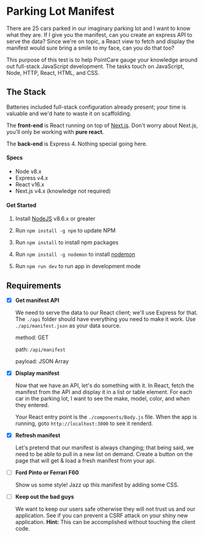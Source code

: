# Parking Lot Manifest

There are 25 cars parked in our imaginary parking lot and I want to know what they are. If I give you the manifest, can you create an express API to serve the data? Since we're on topic, a React view to fetch and display the manifest would sure bring a smile to my face, can you do that too?

This purpose of this test is to help PointCare gauge your knowledge around out full-stack JavaScript development. The tasks touch on JavaScript, Node, HTTP, React, HTML, and CSS.

## The Stack

Batteries included full-stack configuration already present; your time is valuable and we'd hate to waste it on scaffolding.

The **front-end** is React running on top of [Next.js](https://github.com/zeit/next.js/). Don't worry about Next.js, you'll only be working with **pure react**.

The **back-end** is Express 4. Nothing special going here.

#### Specs

- Node v8.x
- Express v4.x
- React v16.x
- Next.js v4.x (knowledge not required)

#### Get Started

1. Install [NodeJS](https://nodejs.org) v8.6.x or greater

2. Run `npm install -g npm` to update NPM

3. Run `npm install` to install npm packages

4. Run `npm install -g nodemon` to install [nodemon](https://nodemon.io/)

5. Run `npm run dev` to run app in development mode

## Requirements

- [x] **Get manifest API**

  We need to serve the data to our React client; we'll use Express for that. The `./api` folder should have everything you need to make it work. Use `./api/manifest.json` as your data source.

  method: GET

  path: `/api/manifest`

  payload: JSON Array

- [x] **Display manifest**

  Now that we have an API, let's do something with it. In React, fetch the manifest from the API and display it in a list or table element. For each car in the parking lot, I want to see the make, model, color, and when they entered.

  Your React entry point is the `./components/Body.js` file. When the app is running, goto `http://localhost:3000` to see it renderd.

- [x] **Refresh manifest**

  Let's pretend that our manifest is always changing; that being said, we need to be able to pull in a new list on demand. Create a button on the page that will get & load a fresh manifest from your api.

- [ ] **Ford Pinto or Ferrari F60**

  Show us some style! Jazz up this manifest by adding some CSS.

- [ ] **Keep out the bad guys**

  We want to keep our users safe otherwise they will not trust us and our application. See if you can prevent a CSRF attack on your shiny new application. **Hint:** This can be accomplished without touching the client code.
